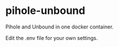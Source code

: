 # pihole-unbound

Pihole and Unbound in one docker container.

Edit the .env file for your own settings.

